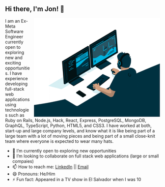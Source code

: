 ## Hi there, I'm Jon! 👋

<img align="right" style="margin-left: 10px" alt="GIF" src="https://github.com/ortizjs/ortizjs/blob/main/currently-working.gif?raw=true" width="410" height="320"/>

I am an Ex-Meta Software Engineer currently open to exploring new and exciting opportunities. I have experience developing full-stack web applications using technologies such as Ruby on Rails, Node.js, Hack, React, Express, PostgreSQL, MongoDB, GraphQL, TypeScript, Python, HTML5, and CSS3. I have worked at both, start-up and large company levels, and know what it is like being part of a large team with a lot of moving pieces and being part of a small close-knit team where everyone is expected to wear many hats. 
&nbsp;

- 🔭 I’m currently open to exploring new opportunities
- 👯 I’m looking to collaborate on full stack web applications (large or small compaies)
- 📫 How to reach me: [LinkedIn](https://www.linkedin.com/in/jonnatan-ortiz/) 
|| [Email](mailto:jonnatano94@gmail.com?subject=[GitHub]%20Source%20Han%20Sans)
- 😄 Pronouns: He/Him
- ⚡ Fun fact: Appeared in a TV show in El Salvador when I was 10

&nbsp;
<!--
**ortizjs/ortizjs** is a ✨ _special_ ✨ repository because its `README.md` (this file) appears on your GitHub profile.

Here are some ideas to get you started:

- 🔭 I’m currently working on ...
- 🌱 I’m currently learning ...
- 👯 I’m looking to collaborate on ...
- 🤔 I’m looking for help with ...
- 💬 Ask me about ...
- 📫 How to reach me: ...
- 😄 Pronouns: ...
- ⚡ Fun fact: ...
-->
